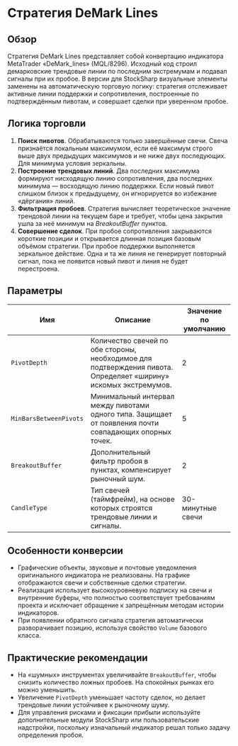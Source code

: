 # Стратегия DeMark Lines

## Обзор
Стратегия DeMark Lines представляет собой конвертацию индикатора MetaTrader «DeMark_lines» (MQL/8296). Исходный код строил демарковские трендовые линии по последним экстремумам и подавал сигналы при их пробое. В версии для StockSharp визуальные элементы заменены на автоматическую торговую логику: стратегия отслеживает активные линии поддержки и сопротивления, построенные по подтверждённым пивотам, и совершает сделки при уверенном пробое.

## Логика торговли
1. **Поиск пивотов**. Обрабатываются только завершённые свечи. Свеча признаётся локальным максимумом, если её максимум строго выше двух предыдущих максимумов и не ниже двух последующих. Для минимума условия зеркальны.
2. **Построение трендовых линий**. Два последних максимума формируют нисходящую линию сопротивления, два последних минимума — восходящую линию поддержки. Если новый пивот слишком близок к предыдущему, он игнорируется во избежание «дёргания» линий.
3. **Фильтрация пробоев**. Стратегия вычисляет теоретическое значение трендовой линии на текущем баре и требует, чтобы цена закрытия ушла за неё минимум на *BreakoutBuffer* пунктов.
4. **Совершение сделок**. При пробое сопротивления закрываются короткие позиции и открывается длинная позиция базовым объёмом стратегии. При пробое поддержки выполняется зеркальное действие. Одна и та же линия не генерирует повторный сигнал, пока не появится новый пивот и линия не будет перестроена.

## Параметры
| Имя | Описание | Значение по умолчанию |
| --- | --- | --- |
| `PivotDepth` | Количество свечей по обе стороны, необходимое для подтверждения пивота. Определяет «ширину» искомых экстремумов. | 2 |
| `MinBarsBetweenPivots` | Минимальный интервал между пивотами одного типа. Защищает от появления почти совпадающих опорных точек. | 5 |
| `BreakoutBuffer` | Дополнительный фильтр пробоя в пунктах, компенсирует рыночный шум. | 2 |
| `CandleType` | Тип свечей (таймфрейм), на основе которых строятся трендовые линии и сигналы. | 30-минутные свечи |

## Особенности конверсии
- Графические объекты, звуковые и почтовые уведомления оригинального индикатора не реализованы. На графике отображаются свечи и собственные сделки стратегии.
- Реализация использует высокоуровневую подписку на свечи и внутренние буферы, что полностью соответствует требованиям проекта и исключает обращение к запрещённым методам истории индикаторов.
- При появлении обратного сигнала стратегия автоматически разворачивает позицию, используя свойство `Volume` базового класса.

## Практические рекомендации
- На «шумных» инструментах увеличивайте `BreakoutBuffer`, чтобы снизить количество ложных пробоев. На спокойных рынках его можно уменьшить.
- Увеличение `PivotDepth` уменьшает частоту сделок, но делает трендовые линии устойчивее к рыночному шуму.
- Для управления рисками и фиксации прибыли используйте дополнительные модули StockSharp или пользовательские надстройки, поскольку изначальный индикатор решал только задачу определения пробоя.
